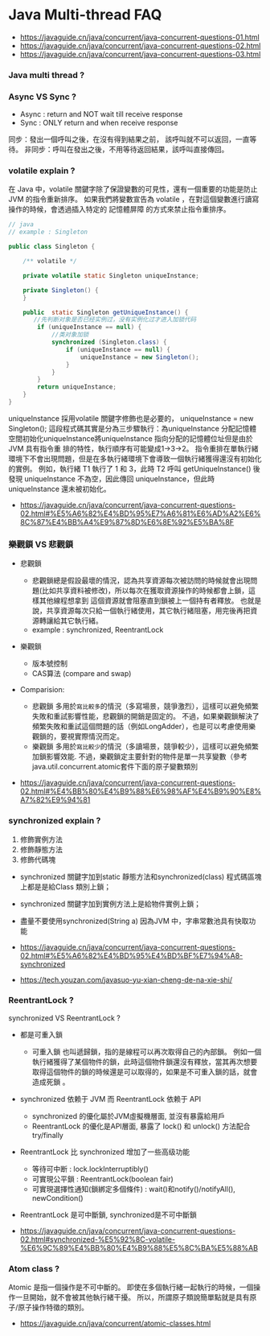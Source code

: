 # Java Multi-thread FAQ

- https://javaguide.cn/java/concurrent/java-concurrent-questions-01.html
- https://javaguide.cn/java/concurrent/java-concurrent-questions-02.html
- https://javaguide.cn/java/concurrent/java-concurrent-questions-03.html

### Java multi thread ?

### Async VS Sync ?

- Async : return and NOT wait till receive response
- Sync : ONLY return and when receive response

同步：發出一個呼叫之後，在沒有得到結果之前， 該呼叫就不可以返回，一直等待。
非同步：呼叫在發出之後，不用等待返回結果，該呼叫直接傳回。


### volatile explain ?

在 Java 中，volatile 關鍵字除了保證變數的可見性，還有一個重要的功能是防止 JVM 的指令重新排序。 如果我們將變數宣告為 volatile ，在對這個變數進行讀寫操作的時候，會透過插入特定的 記憶體屏障 的方式來禁止指令重排序。

```java
// java
// example : Singleton

public class Singleton {

	/** volatile */

    private volatile static Singleton uniqueInstance;

    private Singleton() {
    }

    public  static Singleton getUniqueInstance() {
       //先判断对象是否已经实例过，没有实例化过才进入加锁代码
        if (uniqueInstance == null) {
            //类对象加锁
            synchronized (Singleton.class) {
                if (uniqueInstance == null) {
                    uniqueInstance = new Singleton();
                }
            }
        }
        return uniqueInstance;
    }
}
```


uniqueInstance 採用volatile 關鍵字修飾也是必要的， uniqueInstance = new Singleton(); 這段程式碼其實是分為三步驟執行：為uniqueInstance 分配記憶體空間初始化uniqueInstance將uniqueInstance 指向分配的記憶體位址但是由於JVM 具有指令重 排的特性，執行順序有可能變成1->3->2。 指令重排在單執行緒環境下不會出現問題，但是在多執行緒環境下會導致一個執行緒獲得還沒有初始化的實例。 例如，執行緒 T1 執行了 1 和 3，此時 T2 呼叫 getUniqueInstance() 後發現 uniqueInstance 不為空，因此傳回 uniqueInstance，但此時 uniqueInstance 還未被初始化。


- https://javaguide.cn/java/concurrent/java-concurrent-questions-02.html#%E5%A6%82%E4%BD%95%E7%A6%81%E6%AD%A2%E6%8C%87%E4%BB%A4%E9%87%8D%E6%8E%92%E5%BA%8F


### 樂觀鎖 VS 悲觀鎖

- 悲觀鎖
	- 悲觀鎖總是假設最壞的情況，認為共享資源每次被訪問的時候就會出現問題(比如共享資料被修改)，所以每次在獲取資源操作的時候都會上鎖，這樣其他線程想拿到 這個資源就會阻塞直到鎖被上一個持有者釋放。 也就是說，共享資源每次只給一個執行緒使用，其它執行緒阻塞，用完後再把資源轉讓給其它執行緒。
	- example : synchronized, ReentrantLock

- 樂觀鎖
	- 版本號控制
	- CAS算法 (compare and swap)

- Comparision:
	- 悲觀鎖 多用於`寫比較多`的情況（多寫場景，競爭激烈），這樣可以避免頻繁失敗和重試影響性能，悲觀鎖的開銷是固定的。 不過，如果樂觀鎖解決了頻繁失敗和重試這個問題的話（例如LongAdder），也是可以考慮使用樂觀鎖的，要視實際情況而定。 
	- 樂觀鎖 多用於`寫比較少`的情況（多讀場景，競爭較少），這樣可以避免頻繁加鎖影響效能. 不過，樂觀鎖定主要針對的物件是單一共享變數（參考java.util.concurrent.atomic套件下面的原子變數類別

- https://javaguide.cn/java/concurrent/java-concurrent-questions-02.html#%E4%BB%80%E4%B9%88%E6%98%AF%E4%B9%90%E8%A7%82%E9%94%81


### synchronized explain ?

1. 修飾實例方法
2. 修飾靜態方法
3. 修飾代碼塊

- synchronized 關鍵字加到static 靜態方法和synchronized(class) 程式碼區塊上都是是給Class 類別上鎖；
- synchronized 關鍵字加到實例方法上是給物件實例上鎖；
- 盡量不要使用synchronized(String a) 因為JVM 中，字串常數池具有快取功能

- https://javaguide.cn/java/concurrent/java-concurrent-questions-02.html#%E5%A6%82%E4%BD%95%E4%BD%BF%E7%94%A8-synchronized
- https://tech.youzan.com/javasuo-yu-xian-cheng-de-na-xie-shi/


### ReentrantLock ?

synchronized VS ReentrantLock ?

- 都是可重入鎖
	- 可重入鎖 也叫遞歸鎖，指的是線程可以再次取得自己的內部鎖。 例如一個執行緒獲得了某個物件的鎖，此時這個物件鎖還沒有釋放，當其再次想要取得這個物件的鎖的時候還是可以取得的，如果是不可重入鎖的話，就會造成死鎖 。
- synchronized 依赖于 JVM 而 ReentrantLock 依赖于 API
	- synchronized 的優化屬於JVM虛擬機層面, 並沒有暴露給用戶
	- ReentrantLock 的優化是API層面, 暴露了 lock() 和 unlock() 方法配合 try/finally
- ReentrantLock 比 synchronized 增加了一些高级功能
	- 等待可中断 : lock.lockInterruptibly()
	- 可實現公平鎖 : ReentrantLock(boolean fair)
	- 可實現選擇性通知(鎖綁定多個條件) : wait()和notify()/notifyAll(), newCondition()
- ReentrantLock 是可中斷鎖, synchronized是不可中斷鎖

- https://javaguide.cn/java/concurrent/java-concurrent-questions-02.html#synchronized-%E5%92%8C-volatile-%E6%9C%89%E4%BB%80%E4%B9%88%E5%8C%BA%E5%88%AB

### Atom class ?

Atomic 是指一個操作是不可中斷的。 即使在多個執行緒一起執行的時候，一個操作一旦開始，就不會被其他執行緒干擾。
所以，所謂原子類說簡單點就是具有原子/原子操作特徵的類別。

- https://javaguide.cn/java/concurrent/atomic-classes.html